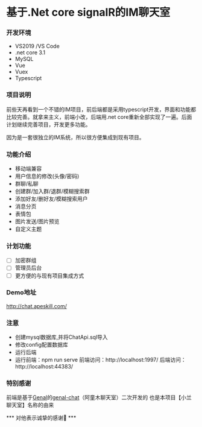 ﻿# 基于.Net core signalR的IM聊天室

### 开发环境
- VS2019 /VS Code
- .net core 3.1
- MySQL
- Vue 
- Vuex 
- Typescript
### 项目说明
前些天再看到一个不错的IM项目，前后端都是采用typescript开发，界面和功能都比较完善。就拿来主义，前端小改，后端用.net core重新全部实现了一遍。后面计划继续完善项目，开发更多功能。

因为是一套很独立的IM系统，所以很方便集成到现有项目。

### 功能介绍
- 移动端兼容
- 用户信息的修改(头像/密码)
- 群聊/私聊
- 创建群/加入群/退群/模糊搜索群
- 添加好友/删好友/模糊搜索用户
- 消息分页
- 表情包
- 图片发送/图片预览
- 自定义主题
### 计划功能
* [ ] 加密群组
* [ ] 管理员后台
* [ ] 更方便的与现有项目集成方式

### Demo地址
http://chat.apeskill.com/

### 注意
- 创建mysql数据库,并将ChatApi.sql导入
- 修改config配置数据库
- 运行后端
- 运行前端：npm run serve
前端访问：http://localhost:1997/ 后端访问：http://localhost:44383/
### 特别感谢
前端是基于[Genal](https://github.com/genaller)的[genal-chat](https://github.com/genaller/genal-chat)（阿童木聊天室）二次开发的 也是本项目【小兰聊天室】名称的由来

*** 对他表示诚挚的感谢🙏 ***